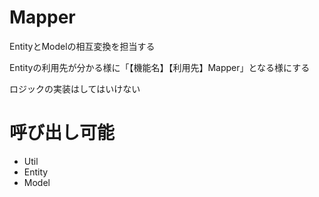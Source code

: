 # Mapper

EntityとModelの相互変換を担当する

Entityの利用先が分かる様に「【機能名】【利用先】Mapper」となる様にする

ロジックの実装はしてはいけない

# 呼び出し可能

- Util
- Entity
- Model
